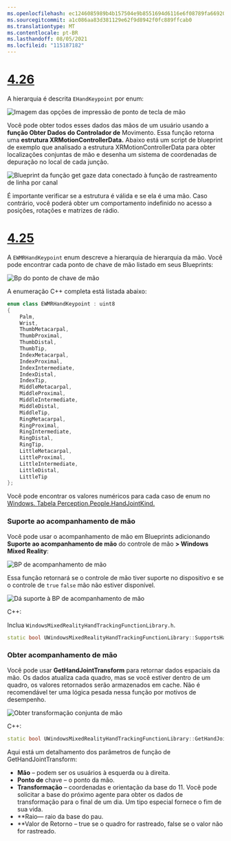 ```yaml
---
ms.openlocfilehash: ec1246085989b4b157504e9b8551694d6116e6f08789fa669200e5425ef75cc6
ms.sourcegitcommit: a1c086aa83d381129e62f9d8942f0fc889ffcab0
ms.translationtype: MT
ms.contentlocale: pt-BR
ms.lasthandoff: 08/05/2021
ms.locfileid: "115187182"
---
```

# <a name="426"></a>[4.26](#tab/426)

A hierarquia é descrita `EHandKeypoint` por enum:

![Imagem das opções de impressão de ponto de tecla de mão](../images/hand-keypoint-bp.png)

Você pode obter todos esses dados das mãos de um usuário usando a **função Obter Dados do Controlador de** Movimento. Essa função retorna uma **estrutura XRMotionControllerData.** Abaixo está um script de blueprint de exemplo que analisado a estrutura XRMotionControllerData para obter localizações conjuntas de mão e desenha um sistema de coordenadas de depuração no local de cada junção.

![Blueprint da função get gaze data conectado à função de rastreamento de linha por canal](../images/unreal-hand-tracking-img-03.png)

É importante verificar se a estrutura é válida e se ela é uma mão. Caso contrário, você poderá obter um comportamento indefinido no acesso a posições, rotações e matrizes de rádio.

# <a name="425"></a>[4.25](#tab/425)

A `EWMRHandKeypoint` enum descreve a hierarquia de hierarquia da mão. Você pode encontrar cada ponto de chave de mão listado em seus Blueprints:

![Bp do ponto de chave de mão](../images/hand-keypoint-bp.png)

A enumeração C++ completa está listada abaixo:
```cpp
enum class EWMRHandKeypoint : uint8
{
    Palm,
    Wrist,
    ThumbMetacarpal,
    ThumbProximal,
    ThumbDistal,
    ThumbTip,
    IndexMetacarpal,
    IndexProximal,
    IndexIntermediate,
    IndexDistal,
    IndexTip,
    MiddleMetacarpal,
    MiddleProximal,
    MiddleIntermediate,
    MiddleDistal,
    MiddleTip,
    RingMetacarpal,
    RingProximal,
    RingIntermediate,
    RingDistal,
    RingTip,
    LittleMetacarpal,
    LittleProximal,
    LittleIntermediate,
    LittleDistal,
    LittleTip
};
```

Você pode encontrar os valores numéricos para cada caso de enum no [Windows. Tabela Perception.People.HandJointKind.](/uwp/api/windows.perception.people.handjointkind)

### <a name="supporting-hand-tracking"></a>Suporte ao acompanhamento de mão

Você pode usar o acompanhamento de mão em Blueprints adicionando **Suporte ao acompanhamento de mão** do controle de mão **> Windows Mixed Reality**:

![BP de acompanhamento de mão](../images/unreal/hand-tracking-bp.png)

Essa função retornará se o controle de mão tiver suporte no dispositivo e se o controle de `true` `false` mão não estiver disponível.

![Dá suporte à BP de acompanhamento de mão](../images/unreal/supports-hand-tracking-bp.png)

C++:

Inclua `WindowsMixedRealityHandTrackingFunctionLibrary.h`.

```cpp
static bool UWindowsMixedRealityHandTrackingFunctionLibrary::SupportsHandTracking()
```

### <a name="getting-hand-tracking"></a>Obter acompanhamento de mão

Você pode usar **GetHandJointTransform** para retornar dados espaciais da mão. Os dados atualiza cada quadro, mas se você estiver dentro de um quadro, os valores retornados serão armazenados em cache. Não é recomendável ter uma lógica pesada nessa função por motivos de desempenho.

![Obter transformação conjunta de mão](../images/unreal/get-hand-joint-transform.png)

C++:
```cpp
static bool UWindowsMixedRealityHandTrackingFunctionLibrary::GetHandJointTransform(EControllerHand Hand, EWMRHandKeypoint Keypoint, FTransform& OutTransform, float& OutRadius)
```

Aqui está um detalhamento dos parâmetros de função de GetHandJointTransform:

* **Mão** – podem ser os usuários à esquerda ou à direita.
* **Ponto de** chave – o ponto da mão.
* **Transformação** – coordenadas e orientação da base do 11. Você pode solicitar a base do próximo agente para obter os dados de transformação para o final de um dia. Um tipo especial fornece o fim de sua vida.
* **Raio— raio da base do pau.
* **Valor de Retorno – true se o quadro for rastreado, false se o valor não for rastreado.